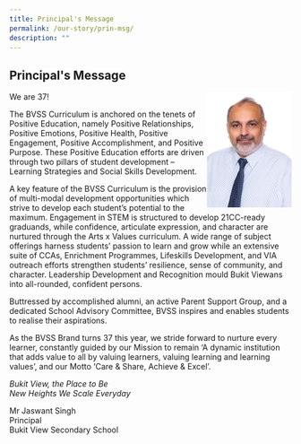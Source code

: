 ```yaml
---
title: Principal's Message
permalink: /our-story/prin-msg/
description: ""
---
```

## Principal's Message

<img src="/images/Mr%20Jaswant%20Singh.jpg" style="width:30%" align=right>
We are 37!

The BVSS Curriculum is anchored on the tenets of Positive Education, namely Positive Relationships, Positive Emotions, Positive Health, Positive Engagement, Positive Accomplishment, and Positive Purpose.
These Positive Education efforts are driven through two pillars of student development – Learning Strategies and Social Skills Development. 

A key feature of the BVSS Curriculum is the provision of multi-modal development opportunities which strive to develop each student’s potential to the maximum. Engagement in STEM is structured to develop 21CC-ready graduands, while confidence, articulate expression, and character are nurtured through the Arts x Values curriculum. A wide range of subject offerings harness students’ passion to learn and grow while an extensive suite of CCAs, Enrichment Programmes, Lifeskills Development, and VIA outreach efforts strengthen students’ resilience, sense of community, and character. Leadership Development and Recognition mould Bukit Viewans into all-rounded, confident persons.

Buttressed by accomplished alumni, an active Parent Support Group, and a dedicated School Advisory Committee, BVSS inspires and enables students to realise their aspirations.

As the BVSS Brand turns 37 this year, we stride forward to nurture every learner, constantly guided by our Mission to remain ‘A dynamic institution that adds value to all by valuing learners, valuing learning and learning values’, and our Motto ‘Care & Share, Achieve & Excel’.


*Bukit View, the Place to Be*<br>
*New Heights We Scale Everyday*

Mr Jaswant Singh <br>
Principal<br>
Bukit View Secondary School<br>